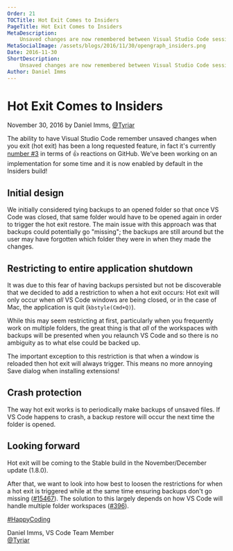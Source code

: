 ```yaml
---
Order: 21
TOCTitle: Hot Exit Comes to Insiders
PageTitle: Hot Exit Comes to Insiders
MetaDescription:
    Unsaved changes are now remembered between Visual Studio Code sessions.
MetaSocialImage: /assets/blogs/2016/11/30/opengraph_insiders.png
Date: 2016-11-30
ShortDescription:
    Unsaved changes are now remembered between Visual Studio Code sessions.
Author: Daniel Imms
---
```


# Hot Exit Comes to Insiders

November 30, 2016 by Daniel Imms, [@Tyriar](https://twitter.com/Tyriar)

The ability to have Visual Studio Code remember unsaved changes when you exit
(hot exit) has been a long requested feature, in fact it's currently
[number #3](https://github.com/Microsoft/vscode/issues/101) in terms of 👍
reactions on GitHub. We've been working on an implementation for some time and
it is now enabled by default in the Insiders build!

## Initial design

We initially considered tying backups to an opened folder so that once VS Code
was closed, that same folder would have to be opened again in order to trigger
the hot exit restore. The main issue with this approach was that backups could
potentially go "missing"; the backups are still around but the user may have
forgotten which folder they were in when they made the changes.

## Restricting to entire application shutdown

It was due to this fear of having backups persisted but not be discoverable that
we decided to add a restriction to when a hot exit occurs: Hot exit will only
occur when _all_ VS Code windows are being closed, or in the case of Mac, the
application is quit (`kbstyle(Cmd+Q)`).

While this may seem restricting at first, particularly when you frequently work
on multiple folders, the great thing is that _all_ of the workspaces with
backups will be presented when you relaunch VS Code and so there is no ambiguity
as to what else could be backed up.

The important exception to this restriction is that when a window is reloaded
then hot exit will always trigger. This means no more annoying Save dialog when
installing extensions!

## Crash protection

The way hot exit works is to periodically make backups of unsaved files. If VS
Code happens to crash, a backup restore will occur the next time the folder is
opened.

## Looking forward

Hot exit will be coming to the Stable build in the November/December update
(1.8.0).

After that, we want to look into how best to loosen the restrictions for when a
hot exit is triggered while at the same time ensuring backups don't go missing
([#15467](https://github.com/Microsoft/vscode/issues/15467)). The solution to
this largely depends on how VS Code will handle multiple folder workspaces
([#396](https://github.com/Microsoft/vscode/issues/396)).

[#HappyCoding](https://twitter.com/hashtag/HappyCoding?src=hash)

Daniel Imms, VS Code Team Member <br> [@Tyriar](https://twitter.com/Tyriar)

